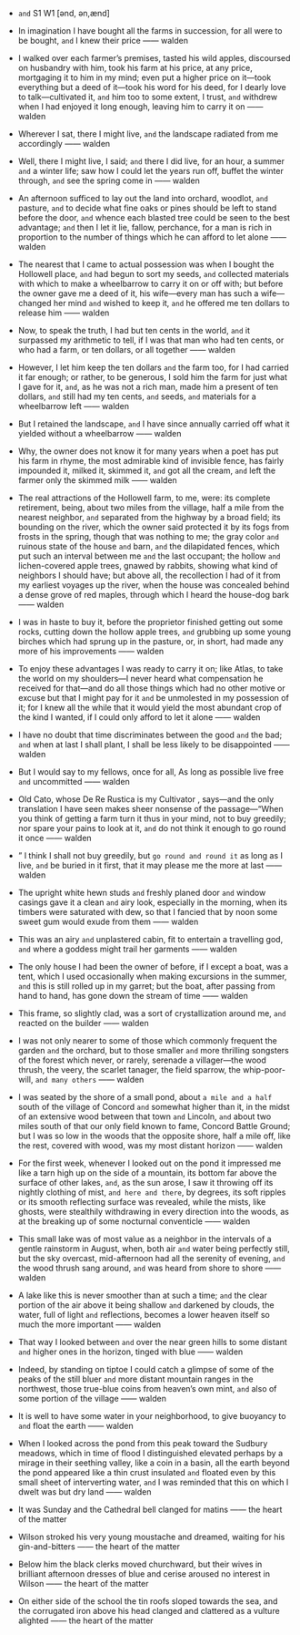 - `and` S1 W1 [ənd, ən,ænd]



-  In imagination I have bought all the farms in succession, for all were to be bought, `and` I knew their price —— walden

-  I walked over each farmer’s premises, tasted his wild apples, discoursed on husbandry with him, took his farm at his price, at any price, mortgaging it to him in my mind; even put a higher price on it﻿—took everything but a deed of it﻿—took his word for his deed, for I dearly love to talk﻿—cultivated it, `and` him too to some extent, I trust, `and` withdrew when I had enjoyed it long enough, leaving him to carry it on —— walden

-  Wherever I sat, there I might live, `and` the landscape radiated from me accordingly —— walden

-  Well, there I might live, I said; `and` there I did live, for an hour, a summer `and` a winter life; saw how I could let the years run off, buffet the winter through, `and` see the spring come in —— walden

-  An afternoon sufficed to lay out the land into orchard, woodlot, `and` pasture, `and` to decide what fine oaks or pines should be left to stand before the door, `and` whence each blasted tree could be seen to the best advantage; `and` then I let it lie, fallow, perchance, for a man is rich in proportion to the number of things which he can afford to let alone —— walden

-  The nearest that I came to actual possession was when I bought the Hollowell place, `and` had begun to sort my seeds, `and` collected materials with which to make a wheelbarrow to carry it on or off with; but before the owner gave me a deed of it, his wife﻿—every man has such a wife﻿—changed her mind `and` wished to keep it, `and` he offered me ten dollars to release him —— walden

-  Now, to speak the truth, I had but ten cents in the world, `and` it surpassed my arithmetic to tell, if I was that man who had ten cents, or who had a farm, or ten dollars, or all together —— walden

-  However, I let him keep the ten dollars `and` the farm too, for I had carried it far enough; or rather, to be generous, I sold him the farm for just what I gave for it, `and`, as he was not a rich man, made him a present of ten dollars, `and` still had my ten cents, `and` seeds, `and` materials for a wheelbarrow left —— walden

-  But I retained the landscape, `and` I have since annually carried off what it yielded without a wheelbarrow —— walden

-  Why, the owner does not know it for many years when a poet has put his farm in rhyme, the most admirable kind of invisible fence, has fairly impounded it, milked it, skimmed it, `and` got all the cream, `and` left the farmer only the skimmed milk —— walden

- The real attractions of the Hollowell farm, to me, were: its complete retirement, being, about two miles from the village, half a mile from the nearest neighbor, `and` separated from the highway by a broad field; its bounding on the river, which the owner said protected it by its fogs from frosts in the spring, though that was nothing to me; the gray color `and` ruinous state of the house `and` barn, `and` the dilapidated fences, which put such an interval between me `and` the last occupant; the hollow `and` lichen-covered apple trees, gnawed by rabbits, showing what kind of neighbors I should have; but above all, the recollection I had of it from my earliest voyages up the river, when the house was concealed behind a dense grove of red maples, through which I heard the house-dog bark —— walden

-  I was in haste to buy it, before the proprietor finished getting out some rocks, cutting down the hollow apple trees, `and` grubbing up some young birches which had sprung up in the pasture, or, in short, had made any more of his improvements —— walden

-  To enjoy these advantages I was ready to carry it on; like Atlas, to take the world on my shoulders﻿—I never heard what compensation he received for that﻿—and do all those things which had no other motive or excuse but that I might pay for it `and` be unmolested in my possession of it; for I knew all the while that it would yield the most abundant crop of the kind I wanted, if I could only afford to let it alone —— walden

-  I have no doubt that time discriminates between the good `and` the bad; `and` when at last I shall plant, I shall be less likely to be disappointed —— walden

-  But I would say to my fellows, once for all, As long as possible live free `and` uncommitted —— walden

- Old Cato, whose De Re Rustica is my Cultivator , says﻿—and the only translation I have seen makes sheer nonsense of the passage﻿—“When you think of getting a farm turn it thus in your mind, not to buy greedily; nor spare your pains to look at it, `and` do not think it enough to go round it once —— walden

- ” I think I shall not buy greedily, but `go round and round it` as long as I live, `and` be buried in it first, that it may please me the more at last —— walden

-  The upright white hewn studs `and` freshly planed door `and` window casings gave it a clean `and` airy look, especially in the morning, when its timbers were saturated with dew, so that I fancied that by noon some sweet gum would exude from them —— walden

-  This was an airy `and` unplastered cabin, fit to entertain a travelling god, `and` where a goddess might trail her garments —— walden

- The only house I had been the owner of before, if I except a boat, was a tent, which I used occasionally when making excursions in the summer, `and` this is still rolled up in my garret; but the boat, after passing from hand to hand, has gone down the stream of time —— walden

-  This frame, so slightly clad, was a sort of crystallization around me, `and` reacted on the builder —— walden

-  I was not only nearer to some of those which commonly frequent the garden `and` the orchard, but to those smaller `and` more thrilling songsters of the forest which never, or rarely, serenade a villager﻿—the wood thrush, the veery, the scarlet tanager, the field sparrow, the whip-poor-will, `and many others` —— walden

- I was seated by the shore of a small pond, about `a mile and a half` south of the village of Concord `and` somewhat higher than it, in the midst of an extensive wood between that town `and` Lincoln, `and` about two miles south of that our only field known to fame, Concord Battle Ground; but I was so low in the woods that the opposite shore, half a mile off, like the rest, covered with wood, was my most distant horizon —— walden

-  For the first week, whenever I looked out on the pond it impressed me like a tarn high up on the side of a mountain, its bottom far above the surface of other lakes, `and`, as the sun arose, I saw it throwing off its nightly clothing of mist, `and here and there`, by degrees, its soft ripples or its smooth reflecting surface was revealed, while the mists, like ghosts, were stealthily withdrawing in every direction into the woods, as at the breaking up of some nocturnal conventicle —— walden

- This small lake was of most value as a neighbor in the intervals of a gentle rainstorm in August, when, both air `and` water being perfectly still, but the sky overcast, mid-afternoon had all the serenity of evening, `and` the wood thrush sang around, `and` was heard from shore to shore —— walden

-  A lake like this is never smoother than at such a time; `and` the clear portion of the air above it being shallow `and` darkened by clouds, the water, full of light `and` reflections, becomes a lower heaven itself so much the more important —— walden

-  That way I looked between `and` over the near green hills to some distant `and` higher ones in the horizon, tinged with blue —— walden

-  Indeed, by standing on tiptoe I could catch a glimpse of some of the peaks of the still bluer `and` more distant mountain ranges in the northwest, those true-blue coins from heaven’s own mint, `and` also of some portion of the village —— walden

-  It is well to have some water in your neighborhood, to give buoyancy to `and` float the earth —— walden

-  When I looked across the pond from this peak toward the Sudbury meadows, which in time of flood I distinguished elevated perhaps by a mirage in their seething valley, like a coin in a basin, all the earth beyond the pond appeared like a thin crust insulated `and` floated even by this small sheet of interverting water, `and` I was reminded that this on which I dwelt was but dry land —— walden

-  It was Sunday and the Cathedral bell clanged for matins —— the heart of the matter

-  Wilson stroked his very young moustache and dreamed, waiting for his gin-and-bitters —— the heart of the matter

-  Below him the black clerks moved churchward, but their wives in brilliant afternoon dresses of blue and cerise aroused no interest in Wilson —— the heart of the matter

-  On either side of the school the tin roofs sloped towards the sea, and the corrugated iron above his head clanged and clattered as a vulture alighted —— the heart of the matter